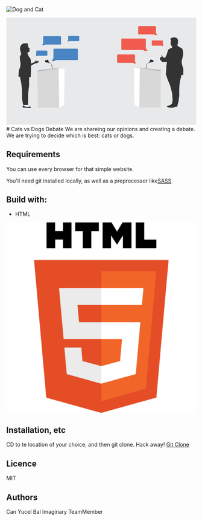 ![Dog and Cat](" "Dog and Cat")


<img src="images/debate.png">
# Cats vs Dogs Debate
We are shareing our opinions and creating a debate. We are trying to decide which is best: cats or dogs.


## Requirements
You can use every browser for that simple website.

You'll need git installed locally, as well as a preprocessor like[SASS](http://sass-lang.com/)



## Build with:
<ul>
	<li>HTML</li>
</ul>

<img src="images/html.png">

## Installation, etc
CD to te location of your choice, and then git clone. Hack away!
[Git Clone](https://github.com/canyucelbal/Authoring_Midterm.git)

## Licence
MIT

## Authors
Can Yucel Bal
Imaginary TeamMember